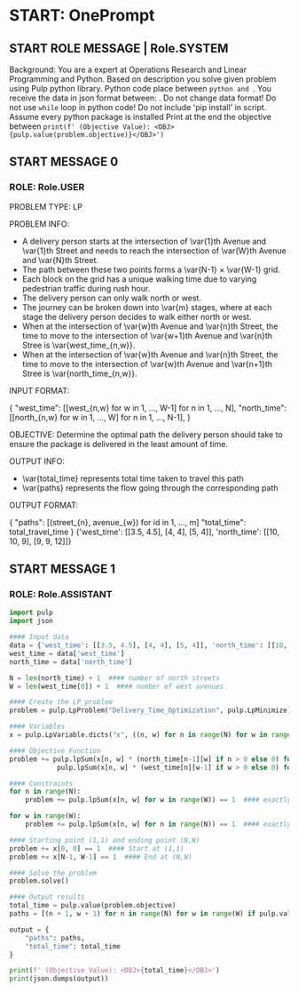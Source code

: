 # START: OnePrompt 
## START ROLE MESSAGE | Role.SYSTEM 
Background: You are a expert at Operations Research and Linear Programming and Python. Based on description you solve given problem using Pulp python library. Python code place between ```python and ```. You receive the data in json format between: <DATA></DATA>. Do not change data format! Do not use `while` loop in python code! Do not include 'pip install' in script. Assume every python package is installed Print at the end the objective between <OBJ></OBJ> `print(f' (Objective Value): <OBJ>{pulp.value(problem.objective)}</OBJ>')`  
## START MESSAGE 0 
### ROLE: Role.USER
<DESCRIPTION>
PROBLEM TYPE: LP

PROBLEM INFO:

- A delivery person starts at the intersection of \var{1}th Avenue and \var{1}th Street and needs to reach the intersection of \var{W}th Avenue and \var{N}th Street.
- The path between these two points forms a \var{N-1} × \var{W-1} grid.
- Each block on the grid has a unique walking time due to varying pedestrian traffic during rush hour.
- The delivery person can only walk north or west.
- The journey can be broken down into \var{m} stages, where at each stage the delivery person decides to walk either north or west.
- When at the intersection of \var{w}th Avenue and \var{n}th Street, the time to move to the intersection of \var{w+1}th Avenue and \var{n}th Stree is \var{west_time_{n,w}}.
- When at the intersection of \var{w}th Avenue and \var{n}th Street, the time to move to the intersection of \var{w}th Avenue and \var{n+1}th Stree is \var{north_time_{n,w}}.

INPUT FORMAT:

{
    "west_time": [[west_{n,w} for w in 1, ..., W-1] for n in 1, ..., N],
    "north_time": [[north_{n,w} for w in 1, ..., W] for n in 1, ..., N-1],
}

OBJECTIVE: Determine the optimal path the delivery person should take to ensure the package is delivered in the least amount of time.

OUTPUT INFO:

- \var{total_time} represents total time taken to travel this path
- \var{paths} represents the flow going through the corresponding path

OUTPUT FORMAT:

{
    "paths": [(street_{n}, avenue_{w}) for id in 1, ..., m]
    "total_time": total_travel_time
}
</DESCRIPTION>
<DATA>
{'west_time': [[3.5, 4.5], [4, 4], [5, 4]], 'north_time': [[10, 10, 9], [9, 9, 12]]}</DATA>


## START MESSAGE 1 
### ROLE: Role.ASSISTANT
```python
import pulp
import json

#### Input data
data = {'west_time': [[3.5, 4.5], [4, 4], [5, 4]], 'north_time': [[10, 10, 9], [9, 9, 12]]}
west_time = data['west_time']
north_time = data['north_time']

N = len(north_time) + 1  #### number of north streets
W = len(west_time[0]) + 1  #### number of west avenues

#### Create the LP problem
problem = pulp.LpProblem("Delivery_Time_Optimization", pulp.LpMinimize)

#### Variables
x = pulp.LpVariable.dicts("x", ((n, w) for n in range(N) for w in range(W)), cat='Binary')

#### Objective Function
problem += pulp.lpSum(x[n, w] * (north_time[n-1][w] if n > 0 else 0) for n in range(N) for w in range(W)) + \
            pulp.lpSum(x[n, w] * (west_time[n][w-1] if w > 0 else 0) for n in range(N) for w in range(W)), "Total_Delivery_Time"

#### Constraints
for n in range(N):
    problem += pulp.lpSum(x[n, w] for w in range(W)) == 1  #### exactly one path in each row

for w in range(W):
    problem += pulp.lpSum(x[n, w] for n in range(N)) == 1  #### exactly one path in each column

#### Starting point (1,1) and ending point (N,W)
problem += x[0, 0] == 1  #### Start at (1,1)
problem += x[N-1, W-1] == 1  #### End at (N,W)

#### Solve the problem
problem.solve()

#### Output results
total_time = pulp.value(problem.objective)
paths = [(n + 1, w + 1) for n in range(N) for w in range(W) if pulp.value(x[n, w]) == 1]

output = {
    "paths": paths,
    "total_time": total_time
}

print(f' (Objective Value): <OBJ>{total_time}</OBJ>')
print(json.dumps(output))
```


